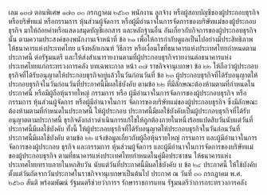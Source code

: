 เลม ๑๓๗ ตอนพิเศษ ๑๗๓
๓๐ กรกฎาคม ๒๕๖๓
พนักงาน ลูกจ้าง หรือผู้สอบบัญชีของผู้ประกอบธุรกิจ หรือบริษัทแม่ หรือกรรมการ หุ้นส่วนผู้จัดการ
หรือผู้มีอำนาจในการจัดการของบริษัทแม่ของผู้ประกอบธุรกิจ มาให้ถ้อยคำหรือแสดงสมุดบัญชีเอกสาร
และหลักฐานอื่น อันเกี่ยวกับกิจการของผู้ประกอบธุรกิจนั้น ตามความประสงค์ของพนักงานเจ้าหน้าที่
ข้อ ๒๑ เพื่อให้การกำกับดูแลเป็นไปอย่างมีประสิทธิภาพ ให้ธนาคารแห่งประเทศไทย
แจ้งหลักเกณฑ์ วิธีการ หรือเงื่อนไขที่ธนาคารแห่งประเทศไทยกำหนดตามประกาศนี้ ต่อรัฐมนตรี
และให้ส่งสำเนารายงานตามที่ผู้ประกอบธุรกิจรายงานต่อธนาคารแห่งประเทศไทยแก่กระทรวงการคลัง
บทเฉพาะกาล
หน้า ๓๗
ราชกิจจานุเบกษา
ข้อ ๒๒ ให้ถือว่าผู้ประกอบธุรกิจที่ได้รับอนุญาตให้ประกอบธุรกิจอยู่แล้วในวันก่อนวันที่
ข้อ ๒๓ ผู้ประกอบธุรกิจที่ได้รับอนุญาตให้ประกอบธุรกิจในวันก่อนวันที่ประกาศนี้มีผลใช้บังคับ
ตามข้อ ๒๒ ที่มีลักษณะต้องห้ามตามที่กำหนดในประกาศนี้ หรือมีผู้ถือหุ้นรายใหญ่ กรรมการ หรือ
ผู้มีอำนาจในการจัดการของผู้ประกอบธุรกิจ หรือกรรมการ หุ้นส่วนผู้จัดการ หรือผู้มีอำนาจในการ
จัดการของบริษัทแม่ของผู้ประกอบธุรกิจ ซึ่งมีลักษณะต้องห้ามตามที่กำหนดในประกาศนี้ ให้ผู้ประกอบ
ประกาศนี้มีผลใช้บังคับเป็นผู้ประกอบธุรกิจที่ได้รับอนุญาตตามประกาศนี้
ธุรกิจดังกล่าวดำเนินการแก้ไขให้ถูกต้องภายในหนึ่งร้อยแปดสิบวันนับแต่วันที่ประกาศนี้มีผลใช้บังคับ
ทั้งนี้ ให้ผู้ประกอบธุรกิจที่ได้รับอนุญาตให้ประกอบธุรกิจในวันก่อนวันที่ประกาศนี้มีผลใช้บังคับ
ตามข้อ ๒๒ แจ้งข้อมูลเกี่ยวกับผู้ถือหุ้นรายใหญ่ กรรมการ และผู้มีอำนาจในการจัดการของผู้ประกอบ
ธุรกิจ และกรรมการ หุ้นส่วนผู้จัดการ และผู้มีอำนาจในการจัดการของบริษัทแม่ของผู้ประกอบธุรกิจ
ตามที่ธนาคารแห่งประเทศไทยกำหนดในคู่มือประชาชน ให้ธนาคารแห่งประเทศไทยทราบภายในหกสิบวัน
นับแต่วันที่ประกาศนี้มีผลใช้บังคับ
บ
ข้อ ๒๔ ประกาศนี้ ให้ใช้บังคับตั้งแต่วันถัดจากวันประกาศในราชกิจจานุเบกษาเป็นต้นไป
ประกาศ ณ วันที่ ๓๐ กรกฎาคม พ.ศ. ๒๕๖๓
สันติ พร้อมพัฒน์
รัฐมนตรีช่วยว่าการฯ รักษาราชการแทน
รัฐมนตรีว่าการกระทรวงการคลัง
